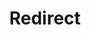 ﻿---
layout: src/layouts/Redirect.astro
title: Redirect
redirect: https://octopus.com/docs/octopus-rest-api/cli/octopus-deployment-target-list
pubDate:  2023-01-01
navSearch: false
navSitemap: false
navMenu: false
---
